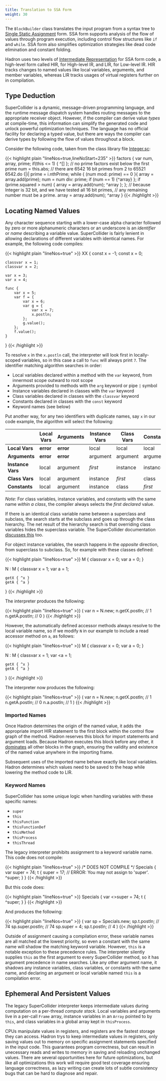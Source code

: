 ```yaml
---
title: Translation to SSA Form
weight: 30
---
```


The `BlockBuilder` class translates the input program from a syntax tree to
[Single Static Assignment](https://en.wikipedia.org/wiki/Static_single_assignment_form) form. SSA form supports analysis of the flow of values
through program execution, including control flow structures like `if` and `while`. SSA form also simplifies
optimization strategies like dead code elimination and constant folding.

Hadron uses two levels of [Intermediate Representation](https://en.wikipedia.org/wiki/Intermediate_representation) for
SSA form code, a high-level form called HIR, for High-level IR, and LIR, for Low-level IR. HIR tracks changes to named
values like local variables, arguments, and member variables, whereas LIR tracks usages of virtual registers further on
in compilation.

## Type Deduction

SuperCollider is a dynamic, message-driven programming language, and the runtime message dispatch system handles routing
messages to the appropriate receiver object. However, if the compiler can derive value *types* at compile-time, this
information can simplify the generated code and unlock powerful optimization techniques. The language has no official
facility for declaring a typed value, but there are ways the compiler can derive types by following the flow of values 
throughout a block.

Consider the following code, taken from the class library file
[Integer.sc](https://github.com/supercollider/supercollider/blob/be060672f394c0a5054075f7318fdc8dedbb57b3/SCClassLibrary/Common/Math/Integer.sc#L235):

{{< highlight plain "lineNos=true,lineNoStart=235" >}}
factors {
    var num, array, prime;
    if(this <= 1) { ^[] }; // no prime factors exist below the first prime
    num = this.abs;
    // there are 6542 16 bit primes from 2 to 65521
    6542.do {|i|
        prime = i.nthPrime;
        while { (num mod: prime) == 0 }{
            array = array.add(prime);
            num = num div: prime;
            if (num == 1) {^array}
        };
        if (prime.squared > num) {
            array = array.add(num);
            ^array
        };
    };
    // because Integer is 32 bit, and we have tested all 16 bit primes,
    // any remaining number must be a prime.
    array = array.add(num);
    ^array
}
{{< /highlight >}}

## Locating Named Values

Any character sequence starting with a lower-case alpha character followed by zero or more alphanumeric characters or an
underscore is an *identifier* or *name* describing a variable value. SuperCollider is fairly lenient in allowing
declarations of different variables with identical names. For example, the following code compiles:

{{< highlight plain "lineNos=true" >}}
XX {
    const x = -1;
    const x = 0;

    classvar x = 1;
    classvar x = 2;

    var x = 3;
    var x = 4;

    func {
        var x = 5;
        var f = {
            var x = 6;
            var g = {
                var x = 7;
                x.postln;
            };
            g.value();
        };
        f.value();
    }
}
{{< /highlight >}}

To resolve `x` in the `x.postln` call, the interpreter will look first in locally-scoped variables, so in this case a
call to `func` will always print `7`. The identifier matching algorithm searches in order:

* Local variables declared within a method with the `var` keyword, from innermost scope outward to root scope
* Arguments provided to methods with the `arg` keyword or pipe `|` symbol
* Instance variables declared in classes with the `var` keyword
* Class variables declared in classes with the `classvar` keyword
* Constants declared in classes with the `const` keyword
* Keyword names (see below)

Put another way, for any two identifiers with duplicate names, say `x` in our code example, the algorithm will select
the following:

|                   | Local Vars | Arguments | Instance Vars | Class Vars | Constants |
|-------------------|------------|-----------|---------------|------------|-----------|
| **Local Vars**    | **error**  | **error** | local         | local      | local     |
| **Arguments**     | **error**  | **error** | argument      | argument   | argument  |
| **Instance Vars** | local      | argument  | *first*       | instance   | instance  |
| **Class Vars**    | local      | argument  | instance      | *first*    | class     |
| **Constants**     | local      | argument  | instance      | class      | *first*   |

*Note:* For class variables, instance variables, and constants with the same name *within a class*, the compiler always
selects the *first declared* value.

If there is an identical class variable name between a superclass and subclass, the search starts at the subclass and
goes up through the class hierarchy. The net result of the hierarchy search is that overriding class variables hides the
superclass variable. The SuperCollider documentation [discusses
this](https://doc.sccode.org/Guides/WritingClasses.html#Variable%20Scope) too.

For object instance variables, the search happens in the *opposite* direction, from superclass to subclass. So, for
example with these classes defined:

{{< highlight plain "lineNos=true" >}}
M {
    classvar x = 0;
    var a = 0;
}

N : M {
    classvar x = 1;
    var a = 1;

    getX { ^x }
    getA { ^a }
}
{{< /highlight >}}

The interpreter produces the following:

{{< highlight plain "lineNos=true" >}}
(
var n = N.new;
n.getX.postln;  // 1
n.getA.postln;  // 0
)
{{< /highlight >}}

However, the automatically defined accessor methods always resolve to the local variable name, so if we modify `N` in
our example to include a read accessor method on `a`, as follows:

{{< highlight plain "lineNos=true" >}}
M {
    classvar x = 0;
    var a = 0;
}

N : M {
    classvar x = 1;
    var <a = 1;

    getX { ^x }
    getA { ^a }
}
{{< /highlight >}}

The interpreter now produces the following:

{{< highlight plain "lineNos=true" >}}
(
var n = N.new;
n.getX.postln;  // 1
n.getA.postln;  // 0
n.a.postln;     // 1
)
{{< /highlight >}}

### Imported Names

Once Hadron determines the origin of the named value, it adds the appropriate import HIR statement to the first block
within the control flow graph of the method. Hadron reserves this block for import statements and argument loads. Because Hadron executes this block before any other, it
[dominates](https://en.wikipedia.org/wiki/Dominator_(graph_theory)) all other blocks in the graph, ensuring the
validity and existence of the named value anywhere in the importing frame.

Subsequent uses of the imported name behave exactly like local variables. Hadron determines which values need to be
saved to the heap while lowering the method code to LIR.

### Keyword Names

SuperCollider has some unique logic when handling variables with these specific names:

 * `super`
 * `this`
 * `thisFunction`
 * `thisFunctionDef`
 * `thisMethod`
 * `thisProcess`
 * `thisThread`

The legacy interpreter prohibits assignment to a keyword variable name. This code does not compile:

{{< highlight plain "lineNos=true" >}}
/* DOES NOT COMPILE */
Specials {
    var super = 74;
    t {
        super = 17; // ERROR: You may not assign to 'super'.
        ^super;
    }
}
{{< /highlight >}}

But this code does:

{{< highlight plain "lineNos=true" >}}
Specials {
    var <>super = 74;
    t { ^super; }
}
{{< /highlight >}}

And produces the following:

{{< highlight plain "lineNos=true" >}}
(
var sp = Specials.new;
sp.t.postln;           // 74
sp.super.postln;       // 74
sp.super = 4;
sp.t.postln;           // 4
)
{{< /highlight >}}

Outside of assignment causing a compilation error, these variable names are all matched at the lowest priority, so even
a constant with the same name will shadow the matching keyword variable. However, `this` is a notable exception to these
precedence rules. The interpreter silently supplies `this` as the first argument to every SuperCollider method, so it
has argument precedence in name searches. Like any other argument name, it shadows any instance variables, class
variables, or constants with the same name, and declaring an argument or local variable named `this` is a compilation
error.

## Ephemeral And Persistent Values

The legacy SuperCollider interpreter keeps intermediate values during computation on a per-thread *compute stack*. Local
variables and arguments live in a per-call `Frame` array, instance variables in an `Array` pointed to by `this`, and
class variables in a global array kept in `thisProcess`.

CPUs manipulate values in registers, and registers are the fastest storage they can access. Hadron trys to keep
intermediate values in registers, only saving values out to memory on specific assignment statements specified in the
input code. This guarantees program correctness, but can result in unecessary reads and writes to memory in saving and
reloading unchanged values. There are several opportunities here for future optimizations, but like all optimizations
this work will require good test coverage ensuring language correctness, as lazy writing can create lots of subtle
consistency bugs that can be hard to diagnose and repair.

